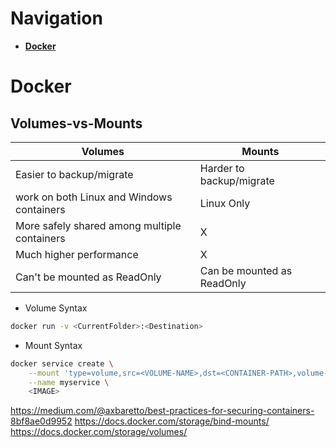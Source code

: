 # Navigation
- [**Docker**](#Docker)
# Docker
## Volumes-vs-Mounts
|Volumes|Mounts|
|-|-|
|Easier to backup/migrate|Harder to backup/migrate|
|work on both Linux and Windows containers|Linux Only|
|More safely shared among multiple containers|X|
|Much higher performance|X|
|Can't be mounted as ReadOnly|Can be mounted as ReadOnly|
- Volume Syntax
```bash
docker run -v <CurrentFolder>:<Destination>
```
- Mount Syntax
```bash
docker service create \
    --mount 'type=volume,src=<VOLUME-NAME>,dst=<CONTAINER-PATH>,volume-driver=local,volume-opt=type=nfs,volume-opt=device=<nfs-server>:<nfs-path>,"volume-opt=o=addr=<nfs-address>,vers=4,soft,timeo=180,bg,tcp,rw"' \
    --name myservice \
    <IMAGE>
```
https://medium.com/@axbaretto/best-practices-for-securing-containers-8bf8ae0d9952
https://docs.docker.com/storage/bind-mounts/
https://docs.docker.com/storage/volumes/